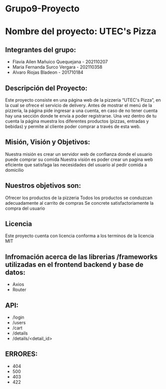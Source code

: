 # Grupo9-Proyecto

# Nombre del proyecto: UTEC's Pizza

## Integrantes del grupo:
- Flavia Ailen Mañuico Quequejana - 202110207
- Maria Fernanda Surco Vergara - 202110358
- Alvaro Riojas Bladeon - 201710184


## Descripción del Proyecto:
Este proyecto consiste en una página web de la pizzería “UTEC's Pizza”, en la cual se ofrece el servicio de delivery. Antes de mostrar el menú de la pizzería, la página pide ingresar a una cuenta, en caso de no tener cuenta hay una sección donde te envía a poder registrarse. Una vez dentro de tu cuenta la página muestra los diferentes productos (pizzas, entradas y bebidas) y permite al cliente poder comprar a través de esta web.

## Misión, Visión y Objetivos:
Nuestra misión es crear un servidor web de confianza donde el usuario puede comprar su comida Nuestra visión es poder crear un pagina web eficiente que satisfaga las necesidades del usuario al pedir comida a domicilio

## Nuestros objetivos son:

Ofrecer los productos de la pizzeria
Todos los productos se conduzcan adecuadamente al carrito de compras
Se concrete satisfactoriamente la compra del usuario

## Licencia
Este proyecto cuenta con licencia conforma a los terminos de la licencia MIT

## Infromación acerca de las librerias /frameworks utilizadas en el frontend backend y base de datos:
- Axios
- Router

## API:
- /login
- /users
- /cart
- /details
- /details/<detail_id>


## ERRORES:
- 404
- 500
- 403
- 422

